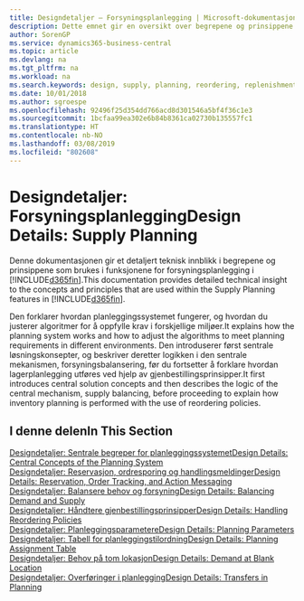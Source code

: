 ```yaml
---
title: Designdetaljer – Forsyningsplanlegging | Microsoft-dokumentasjon
description: Dette emnet gir en oversikt over begrepene og prinsippene som brukes i funksjonene for forsyningsplanlegging i Business Central.
author: SorenGP
ms.service: dynamics365-business-central
ms.topic: article
ms.devlang: na
ms.tgt_pltfrm: na
ms.workload: na
ms.search.keywords: design, supply, planning, reordering, replenishment
ms.date: 10/01/2018
ms.author: sgroespe
ms.openlocfilehash: 92496f25d354dd766acd8d301546a5bf4f36c1e3
ms.sourcegitcommit: 1bcfaa99ea302e6b84b8361ca02730b135557fc1
ms.translationtype: HT
ms.contentlocale: nb-NO
ms.lasthandoff: 03/08/2019
ms.locfileid: "802608"
---
```

# <a name="design-details-supply-planning"></a><span data-ttu-id="fdd26-103">Designdetaljer: Forsyningsplanlegging</span><span class="sxs-lookup"><span data-stu-id="fdd26-103">Design Details: Supply Planning</span></span>
<span data-ttu-id="fdd26-104">Denne dokumentasjonen gir et detaljert teknisk innblikk i begrepene og prinsippene som brukes i funksjonene for forsyningsplanlegging i [!INCLUDE[d365fin](includes/d365fin_md.md)].</span><span class="sxs-lookup"><span data-stu-id="fdd26-104">This documentation provides detailed technical insight to the concepts and principles that are used within the Supply Planning features in [!INCLUDE[d365fin](includes/d365fin_md.md)].</span></span>  

<span data-ttu-id="fdd26-105">Den forklarer hvordan planleggingssystemet fungerer, og hvordan du justerer algoritmer for å oppfylle krav i forskjellige miljøer.</span><span class="sxs-lookup"><span data-stu-id="fdd26-105">It explains how the planning system works and how to adjust the algorithms to meet planning requirements in different environments.</span></span> <span data-ttu-id="fdd26-106">Den introduserer først sentrale løsningskonsepter, og beskriver deretter logikken i den sentrale mekanismen, forsyningsbalansering, før du fortsetter å forklare hvordan lagerplanlegging utføres ved hjelp av gjenbestillingsprinsipper.</span><span class="sxs-lookup"><span data-stu-id="fdd26-106">It first introduces central solution concepts and then describes the logic of the central mechanism, supply balancing, before proceeding to explain how inventory planning is performed with the use of reordering policies.</span></span>  

## <a name="in-this-section"></a><span data-ttu-id="fdd26-107">I denne delen</span><span class="sxs-lookup"><span data-stu-id="fdd26-107">In This Section</span></span>  
[<span data-ttu-id="fdd26-108">Designdetaljer: Sentrale begreper for planleggingssystemet</span><span class="sxs-lookup"><span data-stu-id="fdd26-108">Design Details: Central Concepts of the Planning System</span></span>](design-details-central-concepts-of-the-planning-system.md)  
[<span data-ttu-id="fdd26-109">Designdetaljer: Reservasjon, ordresporing og handlingsmeldinger</span><span class="sxs-lookup"><span data-stu-id="fdd26-109">Design Details: Reservation, Order Tracking, and Action Messaging</span></span>](design-details-reservation-order-tracking-and-action-messaging.md)  
[<span data-ttu-id="fdd26-110">Designdetaljer: Balansere behov og forsyning</span><span class="sxs-lookup"><span data-stu-id="fdd26-110">Design Details: Balancing Demand and Supply</span></span>](design-details-balancing-demand-and-supply.md)  
[<span data-ttu-id="fdd26-111">Designdetaljer: Håndtere gjenbestillingsprinsipper</span><span class="sxs-lookup"><span data-stu-id="fdd26-111">Design Details: Handling Reordering Policies</span></span>](design-details-handling-reordering-policies.md)  
[<span data-ttu-id="fdd26-112">Designdetaljer: Planleggingsparametere</span><span class="sxs-lookup"><span data-stu-id="fdd26-112">Design Details: Planning Parameters</span></span>](design-details-planning-parameters.md)  
[<span data-ttu-id="fdd26-113">Designdetaljer: Tabell for planleggingstilordning</span><span class="sxs-lookup"><span data-stu-id="fdd26-113">Design Details: Planning Assignment Table</span></span>](design-details-planning-assignment-table.md)  
[<span data-ttu-id="fdd26-114">Designdetaljer: Behov på tom lokasjon</span><span class="sxs-lookup"><span data-stu-id="fdd26-114">Design Details: Demand at Blank Location</span></span>](design-details-demand-at-blank-location.md)  
[<span data-ttu-id="fdd26-115">Designdetaljer: Overføringer i planlegging</span><span class="sxs-lookup"><span data-stu-id="fdd26-115">Design Details: Transfers in Planning</span></span>](design-details-transfers-in-planning.md)
